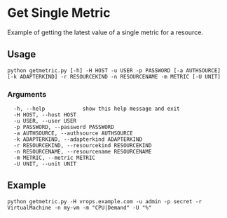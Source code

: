 # Get Single Metric

Example of getting the latest value of a single metric for a resource.

## Usage

```
python getmetric.py [-h] -H HOST -u USER -p PASSWORD [-a AUTHSOURCE] [-k ADAPTERKIND] -r RESOURCEKIND -n RESOURCENAME -m METRIC [-U UNIT]
```

### Arguments
```
  -h, --help            show this help message and exit
  -H HOST, --host HOST
  -u USER, --user USER
  -p PASSWORD, --password PASSWORD
  -a AUTHSOURCE, --authsource AUTHSOURCE
  -k ADAPTERKIND, --adapterkind ADAPTERKIND
  -r RESOURCEKIND, --resourcekind RESOURCEKIND
  -n RESOURCENAME, --resourcename RESOURCENAME
  -m METRIC, --metric METRIC
  -U UNIT, --unit UNIT
```

## Example 
```commandline
python getmetric.py -H vrops.example.com -u admin -p secret -r VirtualMachine -n my-vm -m "CPU|Demand" -U "%" 
```
